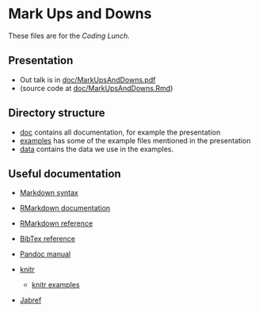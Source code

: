 # Mark Ups and Downs

These files are for the *Coding Lunch*.


## Presentation

- Out talk is in [doc/MarkUpsAndDowns.pdf](doc/MarkUpsAndDowns.pdf)
- (source code at [doc/MarkUpsAndDowns.Rmd](doc/MarkUpsAndDowns.Rmd))

## Directory structure

- [doc](doc/) contains all documentation, for example the presentation
- [examples](examples/) has some of the example files mentioned in the presentation
- [data](data/) contains the data we use in the examples.


## Useful documentation

- [Markdown syntax](https://daringfireball.net/projects/markdown/syntax)
- [RMarkdown documentation](http://rmarkdown.rstudio.com/lesson-1.html)
- [RMarkdown reference](https://www.rstudio.com/wp-content/uploads/2015/03/rmarkdown-reference.pdf)
- [BibTex reference](http://www.bibtex.org)

- [Pandoc manual](http://pandoc.org/MANUAL.html)
- [knitr](https://yihui.name/knitr/)
    - [knitr examples](https://github.com/yihui/knitr-examples)
- [Jabref](http://www.jabref.org/)